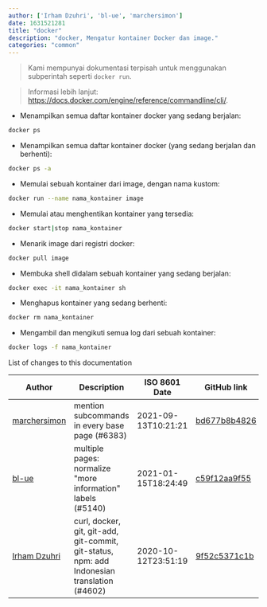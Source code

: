```yaml
---
author: ['Irham Dzuhri', 'bl-ue', 'marchersimon']
date: 1631521281
title: "docker"
description: "docker, Mengatur kontainer Docker dan image."
categories: "common"
---
```

> Kami mempunyai dokumentasi terpisah untuk menggunakan subperintah seperti `docker run`.

> Informasi lebih lanjut: <https://docs.docker.com/engine/reference/commandline/cli/>.

- Menampilkan semua daftar kontainer docker yang sedang berjalan:

```bash
docker ps
```

- Menampilkan semua daftar kontainer docker (yang sedang berjalan dan berhenti):

```bash
docker ps -a
```

- Memulai sebuah kontainer dari image, dengan nama kustom:

```bash
docker run --name nama_kontainer image
```

- Memulai atau menghentikan kontainer yang tersedia:

```bash
docker start|stop nama_kontainer
```

- Menarik image dari registri docker:

```bash
docker pull image
```

- Membuka shell didalam sebuah kontainer yang sedang berjalan:

```bash
docker exec -it nama_kontainer sh
```

- Menghapus kontainer yang sedang berhenti:

```bash
docker rm nama_kontainer
```

- Mengambil dan mengikuti semua log dari sebuah kontainer:

```bash
docker logs -f nama_kontainer
```
List of changes to this documentation


Author | Description | ISO 8601 Date | GitHub link
------|-----|-----|-----
[marchersimon](mailto:50295997+marchersimon@users.noreply.github.com) | mention subcommands in every base page (#6383) | 2021-09-13T10:21:21 | [bd677b8b4826](https://github.com/tldr-pages/tldr/commit/bd677b8b48260e301fb99fea794f4dc1458d1562)
[bl-ue](mailto:54780737+bl-ue@users.noreply.github.com) | multiple pages: normalize "more information" labels (#5140) | 2021-01-15T18:24:49 | [c59f12aa9f55](https://github.com/tldr-pages/tldr/commit/c59f12aa9f55d85612ba22e4da86db293ff76977)
[Irham Dzuhri](mailto:irhamdz@gmail.com) | curl, docker, git, git-add, git-commit, git-status, npm: add Indonesian translation (#4602) | 2020-10-12T23:51:19 | [9f52c5371c1b](https://github.com/tldr-pages/tldr/commit/9f52c5371c1baeffc86b9dd2f651ebedb493700b)

